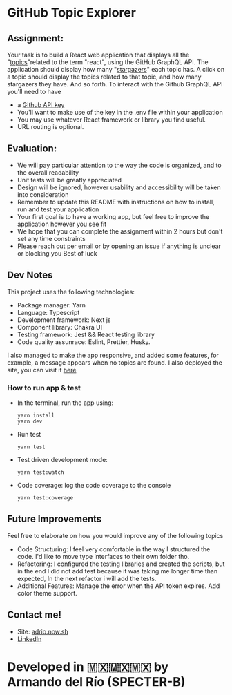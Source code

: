# GitHub Topic Explorer

## Assignment:

Your task is to build a React web application that displays all the
"[topics](https://docs.github.com/en/free-pro-team@latest/graphql/reference/objects#topic)"related to the term "react", using the GitHub GraphQL API.
The application should display how many
"[stargazers](https://docs.github.com/en/free-pro-team@latest/graphql/reference/objects#stargazerconnection)" each topic has. A click on a topic should display the topics related to that topic,
and how many stargazers they have. And so forth.
To interact with the Github GraphQL API you'll need to have

- a [Github API
  key](https://docs.github.com/en/authentication/keeping-your-account-and-data-secure/creating-a-personal-access-token)
- You'll want to make use of the key in the .env file within your application
- You may use whatever React framework or library you find useful.
- URL routing is optional.

## Evaluation:

- We will pay particular attention to the way the code is organized, and to the overall readability
- Unit tests will be greatly appreciated
- Design will be ignored, however usability and accessibility will be taken into consideration
- Remember to update this README with instructions on how to install, run and test your
  application
- Your first goal is to have a working app, but feel free to improve the application however you
  see fit
- We hope that you can complete the assignment within 2 hours but don't set any time
  constraints
- Please reach out per email or by opening an issue if anything is unclear or blocking you
  Best of luck

## Dev Notes

This project uses the following technologies:

- Package manager: Yarn
- Language: Typescript
- Development framework: Next js
- Component library: Chakra UI
- Testing framework: Jest && React testing library
- Code quality assunrace: Eslint, Prettier, Husky.

I also managed to make the app responsive, and added some features, for example, a message
appears when no topics are found. I also deployed the site, you can visit it [here](https://github-topics.vercel.app/react)

### How to run app & test

- In the terminal, run the app using:
  ```
  yarn install
  yarn dev
  ```

- Run test
  ```
  yarn test
  ```

- Test driven development mode:
  ```
  yarn test:watch
  ```

- Code coverage: log the code coverage to the console
  ```
  yarn test:coverage
  ```

## Future Improvements

Feel free to elaborate on how you would improve any of the following topics

- Code Structuring: I feel very comfortable in the way I structured the code.
  I'd like to move type interfaces to their own folder tho.
- Refactoring: I configured the testing libraries and created the scripts,
  but in the end I did not add test because it was taking me longer time
  than expected, In the next refactor i will add the tests.
- Additional Features: Manage the error when the API token expires. Add color theme support.


## Contact me!

- Site: [adrio.now.sh](https://adrio.now.sh/)
- [LinkedIn](https://www.linkedin.com/in/adrio1992/)

# Developed in 🇲🇽🇲🇽🇲🇽 by Armando del Río (SPECTER-B)
